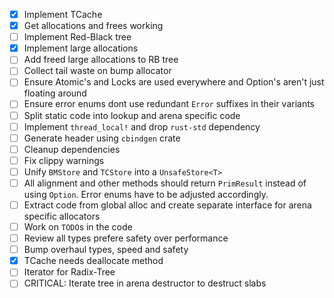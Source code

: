 - [x] Implement TCache
- [x] Get allocations and frees working
- [ ] Implement Red-Black tree
- [x] Implement large allocations
- [ ] Add freed large allocations to RB tree
- [ ] Collect tail waste on bump allocator
- [ ] Ensure Atomic's and Locks are used everywhere and Option's aren't just floating around
- [ ] Ensure error enums dont use redundant `Error` suffixes in their variants
- [ ] Split static code into lookup and arena specific code
- [ ] Implement `thread_local!` and drop `rust-std` dependency
- [ ] Generate header using `cbindgen` crate
- [ ] Cleanup dependencies
- [ ] Fix clippy warnings
- [ ] Unify `BMStore` and `TCStore` into a `UnsafeStore<T>`
- [ ] All alignment and other methods should return `PrimResult` instead of using `Option`. Error enums have to be adjusted accordingly.
- [ ] Extract code from global alloc and create separate interface for arena specific allocators
- [ ] Work on `TODO`s in the code
- [ ] Review all types prefere safety over performance
- [ ] Bump overhaul types, speed and safety
- [x] TCache needs deallocate method
- [ ] Iterator for Radix-Tree
- [ ] CRITICAL: Iterate tree in arena destructor to destruct slabs
